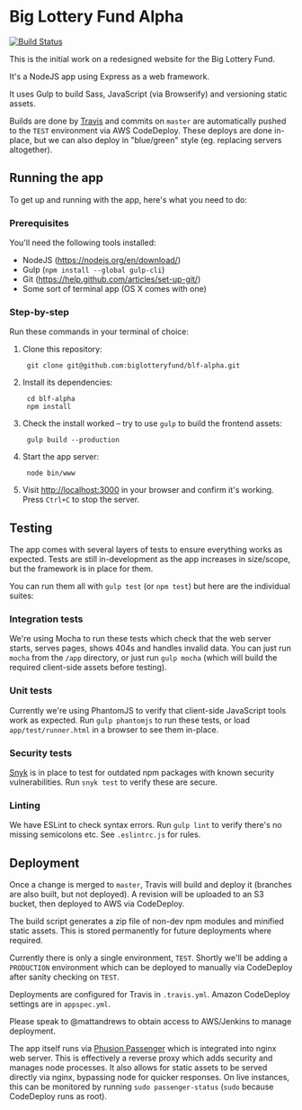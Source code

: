 # Big Lottery Fund Alpha

[![Build Status](https://travis-ci.org/biglotteryfund/blf-alpha.svg?branch=master)](https://travis-ci.org/biglotteryfund/blf-alpha)

This is the initial work on a redesigned website for the Big Lottery Fund.

It's a NodeJS app using Express as a web framework.

It uses Gulp to build Sass, JavaScript (via Browserify) and versioning static assets.

Builds are done by [Travis](https://travis-ci.org/biglotteryfund/blf-alpha) and commits on `master` are automatically pushed to the `TEST` environment via AWS CodeDeploy. These deploys are done in-place, but we can also deploy in "blue/green" style (eg. replacing servers altogether).

## Running the app

To get up and running with the app, here's what you need to do:

### Prerequisites

You'll need the following tools installed:

- NodeJS (https://nodejs.org/en/download/)
- Gulp (`npm install --global gulp-cli`)
- Git (https://help.github.com/articles/set-up-git/)
- Some sort of terminal app (OS X comes with one)

### Step-by-step

Run these commands in your terminal of choice:

1. Clone this repository:

        git clone git@github.com:biglotteryfund/blf-alpha.git
    
2. Install its dependencies:

        cd blf-alpha
        npm install
        
3. Check the install worked – try to use `gulp` to build the frontend assets:
        
        gulp build --production
        
4. Start the app server:

        node bin/www
        
5. Visit [http://localhost:3000](http://localhost:3000) in your browser and confirm it's working. Press `Ctrl+C` to stop the server.

## Testing

The app comes with several layers of tests to ensure everything works as expected. Tests are still in-development as the app increases in size/scope, but the framework is in place for them. 

You can run them all with `gulp test` (or `npm test`) but here are the individual suites:

### Integration tests

We're using Mocha to run these tests which check that the web server starts, serves pages, shows 404s and handles invalid data. You can just run `mocha` from the `/app` directory, or just run `gulp mocha` (which will build the required client-side assets before testing).

### Unit tests

Currently we're using PhantomJS to verify that client-side JavaScript tools work as expected. Run `gulp phantomjs` to run these tests, or load `app/test/runner.html` in a browser to see them in-place.

### Security tests

[Snyk](https://snyk.io/) is in place to test for outdated npm packages with known security vulnerabilities. Run `snyk test` to verify these are secure.

### Linting

We have ESLint to check syntax errors. Run `gulp lint` to verify there's no missing semicolons etc. See `.eslintrc.js` for rules.

## Deployment

Once a change is merged to `master`, Travis will build and deploy it (branches are also built, but not deployed). A revision will be uploaded to an S3 bucket, then deployed to AWS via CodeDeploy.

The build script generates a zip file of non-dev npm modules and minified static assets. This is stored permanently for future deployments where required.

Currently there is only a single environment, `TEST`. Shortly we'll be adding a `PRODUCTION` environment which can be deployed to manually via CodeDeploy after sanity checking on `TEST`.

Deployments are configured for Travis in `.travis.yml`. Amazon CodeDeploy settings are in `appspec.yml`.
 
Please speak to @mattandrews to obtain access to AWS/Jenkins to manage deployment.

The app itself runs via [Phusion Passenger](https://www.phusionpassenger.com/) which is integrated into nginx web server. This is effectively a reverse proxy which adds security and manages node processes. It also allows for static assets to be served directly via nginx, bypassing node for quicker responses. On live instances, this can be monitored by running `sudo passenger-status` (`sudo` because CodeDeploy runs as root). 

